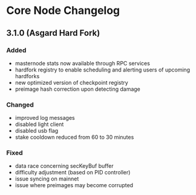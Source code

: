 # Core Node Changelog

## 3.1.0 (Asgard Hard Fork)

### Added
- masternode stats now available through RPC services
- hardfork registry to enable scheduling and alerting users of upcoming hardforks
- new optimized version of checkpoint registry
- preimage hash correction upon detecting damage

### Changed
- improved log messages
- disabled light client
- disabled usb flag
- stake cooldown reduced from 60 to 30 minutes

### Fixed
- data race concerning secKeyBuf buffer
- difficulty adjustment (based on PID controller)
- issue syncing on mainnet
- issue where preimages may become corrupted
